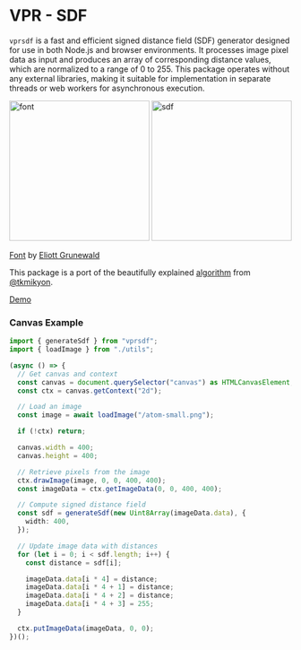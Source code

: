 # VPR - SDF

`vprsdf` is a fast and efficient signed distance field (SDF) generator designed for use in both Node.js and browser environments. It processes image pixel data as input and produces an array of corresponding distance values, which are normalized to a range of 0 to 255. This package operates without any external libraries, making it suitable for implementation in separate threads or web workers for asynchronous execution.

<span>
<img src="https://sdf.vpr-group.ch/KERO-IG4.webp" alt="font" width="250"/>
</span>
<span>
<img src="https://sdf.vpr-group.ch/sdf-KERO-IG4.png" alt="sdf" width="250"/>
</span>

[Font](https://eliottgrunewald.xyz/typefaces/kerozene) by [Eliott Grunewald](https://eliottgrunewald.xyz/)

This package is a port of the beautifully explained [algorithm](https://tkmikyon.medium.com/computing-the-signed-distance-field-a1fa9ba2fc7d) from [@tkmikyon](https://twitter.com/tkmikyon).

[Demo](https://sdf.vpr-group.ch/)

### Canvas Example

```ts
import { generateSdf } from "vprsdf";
import { loadImage } from "./utils";

(async () => {
  // Get canvas and context
  const canvas = document.querySelector("canvas") as HTMLCanvasElement;
  const ctx = canvas.getContext("2d");

  // Load an image
  const image = await loadImage("/atom-small.png");

  if (!ctx) return;

  canvas.width = 400;
  canvas.height = 400;

  // Retrieve pixels from the image
  ctx.drawImage(image, 0, 0, 400, 400);
  const imageData = ctx.getImageData(0, 0, 400, 400);

  // Compute signed distance field
  const sdf = generateSdf(new Uint8Array(imageData.data), {
    width: 400,
  });

  // Update image data with distances
  for (let i = 0; i < sdf.length; i++) {
    const distance = sdf[i];

    imageData.data[i * 4] = distance;
    imageData.data[i * 4 + 1] = distance;
    imageData.data[i * 4 + 2] = distance;
    imageData.data[i * 4 + 3] = 255;
  }

  ctx.putImageData(imageData, 0, 0);
})();
```
